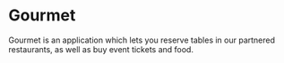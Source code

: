 # Gourmet
Gourmet is an application which lets you reserve tables in our partnered restaurants, as well as buy event tickets and food.
